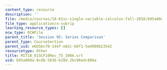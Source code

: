 ```yaml
---
content_type: resource
description: ''
file: /media/courses/18-01sc-single-variable-calculus-fall-2010/b95a860a8cdb563bb28d2bc96edc886a_MIT18_01SCF10Rec_75_300k.vtt
file_type: application/x-subrip
learning_resource_types: []
ocw_type: OCWFile
parent_title: 'Session 95: Series Comparison'
parent_type: CourseSection
parent_uid: e6b5bcf0-1d4f-e02c-b8f1-5ed900b23542
resourcetype: Other
title: MIT18_01SCF10Rec_75_300k.srt
uid: b95a860a-8cdb-563b-b28d-2bc96edc886a
---
```

